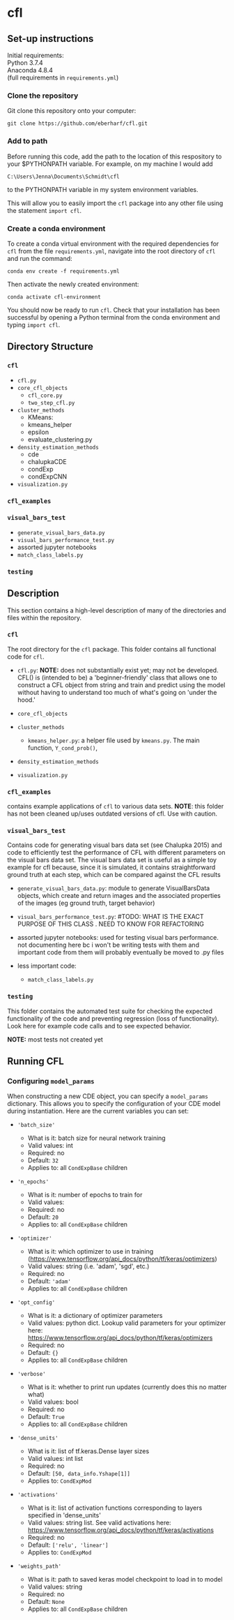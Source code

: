 # cfl

## Set-up instructions 

Initial requirements:  
Python 3.7.4  
Anaconda 4.8.4  
(full requirements in `requirements.yml`)

### Clone the repository 

Git clone this repository onto your computer: 
```
git clone https://github.com/eberharf/cfl.git
```

### Add to path 
Before running this code, add the path to the location of this respository to your $PYTHONPATH variable. For example, on my machine I would add 
```
C:\Users\Jenna\Documents\Schmidt\cfl
```
to the PYTHONPATH variable in my system environment variables. 

 This will allow you to easily import the `cfl` package into any other file using the statement `import cfl`. 

### Create a conda environment 
To create a conda virtual environment with the required dependencies for `cfl` from the file `requirements.yml`, navigate into the root directory of `cfl` and run the command: 
```
conda env create -f requirements.yml
```

Then activate the newly created environment:
```
conda activate cfl-environment
```

You should now be ready to run `cfl`. 
Check that your installation has been successful by opening a Python terminal from the conda environment and typing `import cfl`.


## Directory Structure 

 ### `cfl`
- `cfl.py`
- `core_cfl_objects`
    - `cfl_core.py`
    - `two_step_cfl.py`
- `cluster_methods`
    - KMeans: 
    - kmeans_helper
    - epsilon
    - evaluate_clustering.py
- `density_estimation_methods` 
    - cde
    - chalupkaCDE 
    - condExp
    - condExpCNN 
- `visualization.py`

### `cfl_examples`

### `visual_bars_test`
- `generate_visual_bars_data.py`
- `visual_bars_performance_test.py` 
- assorted jupyter notebooks
- `match_class_labels.py`

### `testing`


## Description 
This section contains a high-level description of many of the directories and files within the repository. 


 ### `cfl`
 The root directory for the `cfl` package. This folder contains all functional code for `cfl`. 
- `cfl.py`: **NOTE:** does not substantially exist yet; may not be developed. CFL() is (intended to be) a 'beginner-friendly' class that allows one to construct a CFL object from string and train and predict using the model without having to understand too much of what's going on 'under the hood.' 

- `core_cfl_objects` 

- `cluster_methods`
    - `kmeans_helper.py`: a helper file used by `kmeans.py`. The main function, `Y_cond_prob()`, 

- `density_estimation_methods` 
- `visualization.py`


### `cfl_examples`
contains example applications of `cfl` to various data sets. **NOTE**: this folder has not been cleaned up/uses outdated versions of cfl. Use with caution.

### `visual_bars_test`
Contains code for generating visual bars data set (see Chalupka 2015) and code to efficiently test the performance of CFL with different parameters on the visual bars data set. The visual bars data set is useful as a simple toy example for cfl because, since it is simulated, it contains straightforward ground truth at each step, which can be compared against the CFL results  
- `generate_visual_bars_data.py`: module to generate VisualBarsData objects, which create and return images and the associated properties of the images (eg ground truth, target behavior)
- `visual_bars_performance_test.py`: #TODO: WHAT IS THE EXACT PURPOSE OF THIS CLASS . NEED TO KNOW FOR REFACTORING 

- assorted jupyter notebooks: used for testing visual bars performance. not documenting here bc i won't be writing tests with them and important code from them will probably eventually be moved to .py files 

- less important code:
    - `match_class_labels.py`

### `testing`
This folder contains the automated test suite for checking the expected functionality of the code and preventing regression (loss of functionality). Look here for example code calls and to see expected behavior. 

**NOTE:** most tests not created yet 


## Running CFL

### Configuring `model_params`
When constructing a new CDE object, you can specify a `model_params` dictionary.
This allows you to specify the configuration of your CDE model during instantiation. 
Here are the current variables you can set:

- `'batch_size'`
    - What is it: batch size for neural network training
    - Valid values: int
    - Required: no
    - Default: `32`
    - Applies to: all `CondExpBase` children

- `'n_epochs'`
    - What is it: number of epochs to train for
    - Valid values:
    - Required: no
    - Default: `20`
    - Applies to: all `CondExpBase` children

- `'optimizer'`
    - What is it: which optimizer to use in training (https://www.tensorflow.org/api_docs/python/tf/keras/optimizers)
    - Valid values: string (i.e. 'adam', 'sgd', etc.)
    - Required: no
    - Default: `'adam'`
    - Applies to: all `CondExpBase` children

- `'opt_config'`
    - What is it: a dictionary of optimizer parameters
    - Valid values: python dict. Lookup valid parameters for your optimizer here: https://www.tensorflow.org/api_docs/python/tf/keras/optimizers
    - Required: no
    - Default: `{}`
    - Applies to: all `CondExpBase` children

- `'verbose'`
    - What is it: whether to print run updates (currently does this no matter what)
    - Valid values: bool
    - Required: no
    - Default: `True`
    - Applies to: all `CondExpBase` children

- `'dense_units'`
    - What is it: list of tf.keras.Dense layer sizes 
    - Valid values: int list
    - Required: no
    - Default: `[50, data_info.Yshape[1]]`
    - Applies to: `CondExpMod`

- `'activations'`
    - What is it: list of activation functions corresponding to layers specified in 'dense_units'
    - Valid values: string list. See valid activations here: https://www.tensorflow.org/api_docs/python/tf/keras/activations
    - Required: no
    - Default: `['relu', 'linear']`
    - Applies to: `CondExpMod`

- `'weights_path'`
    - What is it: path to saved keras model checkpoint to load in to model
    - Valid values: string
    - Required: no
    - Default: `None`
    - Applies to: all `CondExpBase` children